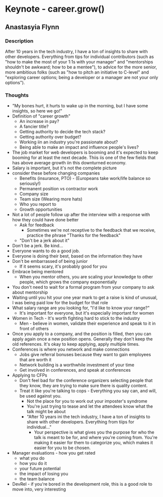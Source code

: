 # Keynote - career.grow()

## Anastasyia Flynn

### Description

After 10 years in the tech industry, I have a ton of insights to share with other developers. Everything from tips for individual contributors (such as "how to make the most of your 1:1s with your manager" and "mentorships shouldn't be awkward; how to be a mentee"), to advice for the more senior, more ambitious folks (such as "how to pitch an initiative to C-level" and "exploring career options; being a developer or a manager are not your only options").

### Thoughts

- "My bones hurt, it hurts to wake up in the morning, but I have some insights, so here we go!"
- Definition of "career growth"
  - An increase in pay?
  - A fancier title?
  - Getting authority to decide the tech stack?
  - Getting authority over budget?
  - Working iin an industry you're passionate about?
  - Being able to make an impact and influence people's lives?
- The job market for web developers is booming and it's expected to keep booming for at least the next decade. Thiis iis one of the few fields that has above average growth iin this downturned economy.
- Salary is important, but it's not the complete picture
- consider these before changing companies
  - Benefits (insurance, PTO) - (Europeans take work/life balance so seriously!)
  - Permanent position vs contractor work
  - Company size
  - Team size (Wearing more hats)
  - Who you report to
  - Growth opportunities
- Not a lot of people follow up after the interview with a response with how they could have done better
  - Ask for feedback
    - Sometimes we're not receptive to the feedback that we receive, practice the phrase "Thanks for the feedback"
  - "Don't be a jerk about it"
- Don't be a jerk. Be kind...
- Everyone wants to do a good job.
- Everyone is doing their best, based on the information they have
- Don't be embarrassed of being junior
  - If it seems scary, it's probably good for you
- Embrace being mentored
  - When you mentor others, you are scaling your knowledge to other people, which grows the company exponentially
- You don't need to wait for a formal program from your company to ask about mentorship
- Waiting until you hit your one year mark to get a raise is kind of unusual, I was being paid low for the budget for that role
- What salary range are you looking for, "I'd like to know your range?"
  - It's important for everyone, but it's especially important for women
- Women in Tech - It's worth fighting hard to stick to the industry
  - Men - believe in women, validate their experience and speak to it in front of others
- Once you apply to a company, and the position is filled, then you can apply again once a new position opens. Generally they don't keep the old references. It's okay to keep applying, apply multiple times.
- Conferences is where you network and make connections
  - Jobs give referral bonuses because they want to gain employees that are worth it
  - Network building is a worthwhile investment of your time
  - Get involved in conferences, and speak at conferences
- Applying to CFPs
  - Don't feel bad for the conference organizers selecting people that they know, they are trying to make sure there is quality content.
  - Treat it like you're talking to cops - Everything you say can, and will, be used against you.
    - Not the place for you to work out your imposter's syndrome
    - You're just trying to tease and let the attendees know what the talk might be about
    - "After 10 years ini the tech industry, I have a ton of insights to share with other developers. Everything from tiips for individual..."
      - Your perspective is what gives you the purpose for who the talk is meant to be for, and where you're coming from. You're making it easier for them to categorize you, which makes it easier for you to be chosen.
- Manager evaluations - how you get rated
  - what you do
  - how you do it
  - your future potential
  - the impact of losing you
  - the team balance
- DevRel - if you're bored in the development role, this is a good role to move into, very interesting
